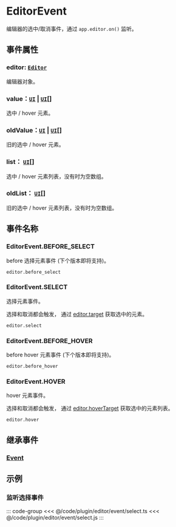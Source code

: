 # EditorEvent

编辑器的选中/取消事件，通过 `app.editor.on()` 监听。

## 事件属性

### editor: [`Editor`](/plugin/in/editor/index.md)

编辑器对象。

### value：[`UI`](/reference/display/UI.md) | [`UI`](/reference/display/UI.md)[]

选中 / hover 元素。

### oldValue：[`UI`](/reference/display/UI.md) | [`UI`](/reference/display/UI.md)[]

旧的选中 / hover 元素。

### list： [`UI`](/reference/display/UI.md)[]

选中 / hover 元素列表，没有时为空数组。

### oldList： [`UI`](/reference/display/UI.md)[]

旧的选中 / hover 元素列表，没有时为空数组。

## 事件名称

### EditorEvent.BEFORE_SELECT

before 选择元素事件 (下个版本即将支持)。

`editor.before_select`

### EditorEvent.SELECT

选择元素事件。

选择和取消都会触发， 通过 [editor.target](/plugin/in/editor/index.md#target-ui-ui) 获取选中的元素。

`editor.select`

### EditorEvent.BEFORE_HOVER

before hover 元素事件 (下个版本即将支持)。

`editor.before_hover`

### EditorEvent.HOVER

hover 元素事件。

选择和取消都会触发， 通过 [editor.hoverTarget](/plugin/in/editor/index.md#hovertarget-ui) 获取选中的元素列表。

`editor.hover`

## 继承事件

### [Event](/reference/event/basic/Event.md)

<!--
## API

### [EditorEvent](/api/classes/EditorEvent.md) -->

## 示例

### 监听选择事件

::: code-group
<<< @/code/plugin/editor/event/select.ts
<<< @/code/plugin/editor/event/select.js
:::
